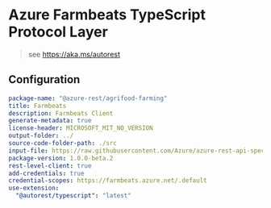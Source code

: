 
# Azure  Farmbeats TypeScript Protocol Layer

> see https://aka.ms/autorest
## Configuration

```yaml
package-name: "@azure-rest/agrifood-farming"
title: Farmbeats
description: Farmbeats Client
generate-metadata: true
license-header: MICROSOFT_MIT_NO_VERSION
output-folder: ../
source-code-folder-path: ./src
input-file: https://raw.githubusercontent.com/Azure/azure-rest-api-specs/08f5e391f2153a99580b458cc71ef88e45dd0531/specification/cognitiveservices/data-plane/MetricsAdvisor/preview/v1.0/MetricsAdvisor.json
package-version: 1.0.0-beta.2
rest-level-client: true
add-credentials: true
credential-scopes: https://farmbeats.azure.net/.default
use-extension:
  "@autorest/typescript": "latest"
```